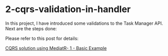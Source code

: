 # 2-cqrs-validation-in-handler     

In this project, I have introduced some validations to the Task Manager API. Next are the steps done:

Please refer to this post for details:

[CQRS solution using MediatR- 1 - Basic Example](https://carlosangulo.es/blog/test-nugget-package/2020-08-30-mediat-2/)
